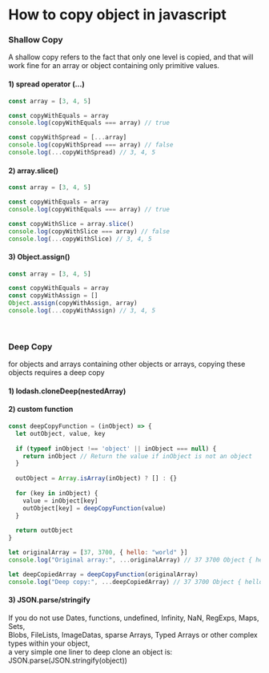 # How to copy object in javascript

### Shallow Copy

A shallow copy refers to the fact that only one level is copied, and that will work fine for an array or object containing only primitive values.

#### 1) spread operator (...)
```javascript
const array = [3, 4, 5]

const copyWithEquals = array
console.log(copyWithEquals === array) // true

const copyWithSpread = [...array]
console.log(copyWithSpread === array) // false
console.log(...copyWithSpread) // 3, 4, 5
```

#### 2) array.slice()
```javascript
const array = [3, 4, 5]

const copyWithEquals = array
console.log(copyWithEquals === array) // true

const copyWithSlice = array.slice()
console.log(copyWithSlice === array) // false
console.log(...copyWithSlice) // 3, 4, 5
```

#### 3) Object.assign()
```javascript
const array = [3, 4, 5]

const copyWithEquals = array
const copyWithAssign = []
Object.assign(copyWithAssign, array)
console.log(...copyWithAssign) // 3, 4, 5
```
<br>

### Deep Copy

for objects and arrays containing other objects or arrays, copying these objects requires a deep copy

#### 1) lodash.cloneDeep(nestedArray)

#### 2) custom function
```javascript
const deepCopyFunction = (inObject) => {
  let outObject, value, key
  
  if (typeof inObject !== 'object' || inObject === null) {
    return inObject // Return the value if inObject is not an object
  }
  
  outObject = Array.isArray(inObject) ? [] : {}
  
  for (key in inObject) {
    value = inObject[key]
    outObject[key] = deepCopyFunction(value)
  }
  
  return outObject
}

let originalArray = [37, 3700, { hello: "world" }]
console.log("Original array:", ...originalArray) // 37 3700 Object { hello: "world" }

let deepCopiedArray = deepCopyFunction(originalArray)
console.log("Deep copy:", ...deepCopiedArray) // 37 3700 Object { hello: "world" }
```

#### 3) JSON.parse/stringify

If you do not use Dates, functions, undefined, Infinity, NaN, RegExps, Maps, Sets, <br>
Blobs, FileLists, ImageDatas, sparse Arrays, Typed Arrays or other complex types within your object, <br>
a very simple one liner to deep clone an object is: JSON.parse(JSON.stringify(object))